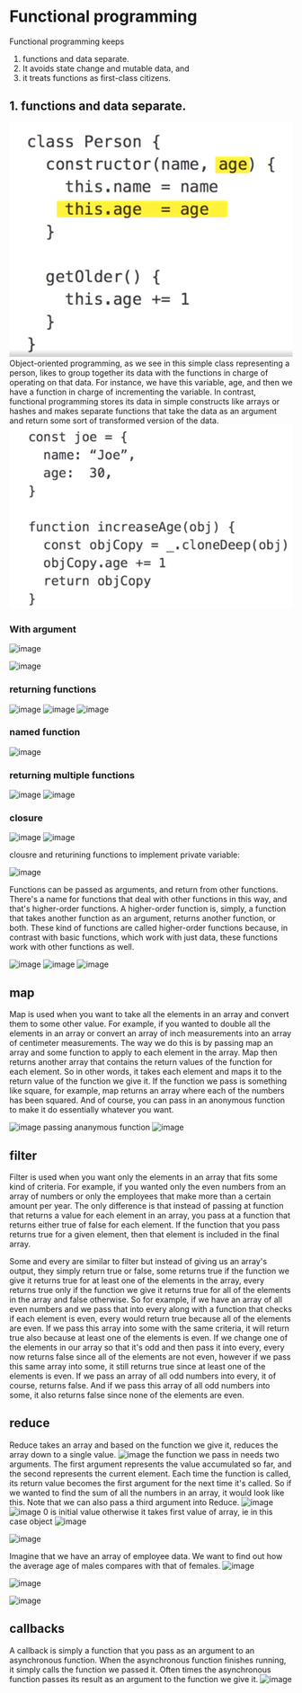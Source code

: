 #  Functional programming

Functional programming keeps 
 1. functions and data separate. 
 2. It avoids state change and mutable data, and 
 3. it treats functions as first-class citizens. 
 
 
 ## 1. functions and data separate. 

![](1.png)
 Object-oriented programming, as we see in this simple class representing a person, likes to group together its data with the functions in charge of operating on that data. For instance, we have this variable, age, and then we have a function in charge of incrementing the variable. In contrast, functional programming stores its data in simple constructs like arrays or hashes and makes separate functions that take the data as an argument and return some sort of transformed version of the data. 
![](2.png)

### With argument

![image](https://user-images.githubusercontent.com/22271897/112957779-7ffbdd80-9161-11eb-855e-43ba0b80d6db.png)

![image](https://user-images.githubusercontent.com/22271897/112957900-a15cc980-9161-11eb-98e6-e197ae8fa976.png)

### returning functions
![image](https://user-images.githubusercontent.com/22271897/112958190-f1d42700-9161-11eb-9ff0-41a7ce5eb2bc.png)
![image](https://user-images.githubusercontent.com/22271897/112958218-f7317180-9161-11eb-9f7c-6fb77bb45c77.png)
![image](https://user-images.githubusercontent.com/22271897/112958299-0d3f3200-9162-11eb-8be3-a7ef0a9334ad.png)
 
 ### named function
 ![image](https://user-images.githubusercontent.com/22271897/112958398-2516b600-9162-11eb-9347-2888bafbea99.png)

### returning multiple functions
![image](https://user-images.githubusercontent.com/22271897/112958481-3d86d080-9162-11eb-8485-55936322ef54.png)
![image](https://user-images.githubusercontent.com/22271897/112958509-45467500-9162-11eb-99e8-fbc374c0af03.png)

### closure

![image](https://user-images.githubusercontent.com/22271897/112958647-69a25180-9162-11eb-8e90-3144452ff95d.png)
![image](https://user-images.githubusercontent.com/22271897/112959396-1aa8ec00-9163-11eb-85ef-5720e27a247a.png)

clousre and returining functions to implement private variable:

![image](https://user-images.githubusercontent.com/22271897/112959924-a3c02300-9163-11eb-947b-b56f67bd3f20.png)

Functions can be passed as arguments, and return from other functions. There's a name for functions that deal with other functions in this way, and that's higher-order functions. A higher-order function is, simply, a function that takes another function as an argument, returns another function, or both. These kind of functions are called higher-order functions because, in contrast with basic functions, which work with just data, these functions work with other functions as well. 
 
![image](https://user-images.githubusercontent.com/22271897/112961228-e59d9900-9164-11eb-9046-bb7689d1d604.png)
![image](https://user-images.githubusercontent.com/22271897/112961494-272e4400-9165-11eb-8dc8-f79fa12e9265.png)
![image](https://user-images.githubusercontent.com/22271897/112961571-3614f680-9165-11eb-8fb1-a04017684be1.png)


## map
 Map is used when you want to take all the elements in an array and convert them to some other value. For example, if you wanted to double all the elements in an array or convert an array of inch measurements into an array of centimeter measurements. The way we do this is by passing map an array and some function to apply to each element in the array. Map then returns another array that contains the return values of the function for each element. So in other words, it takes each element and maps it to the return value of the function we give it. If the function we pass is something like square, for example, map returns an array where each of the numbers has been squared. And of course, you can pass in an anonymous function to make it do essentially whatever you want.
 
![image](https://user-images.githubusercontent.com/22271897/112961965-999f2400-9165-11eb-8ef4-548ba0c0aade.png)
passing ananymous function
![image](https://user-images.githubusercontent.com/22271897/112962094-b9cee300-9165-11eb-931a-cd3d0fa94c8d.png)

## filter

Filter is used when you want only the elements in an array that fits some kind of criteria. For example, if you wanted only the even numbers from an array of numbers or only the employees that make more than a certain amount per year.  The only difference is that instead of passing at function that returns a value for each element in an array, you pass at a function that returns either true of false for each element.  If the function that you pass returns true for a given element, then that element is included in the final array.


 Some and every are similar to filter but instead of giving us an array's output, they simply return true or false, some returns true if the function we give it returns true for at least one of the elements in the array, every returns true only if the function we give it returns true for all of the elements in the array and false otherwise. So for example, if we have an array of all even numbers and we pass that into every along with a function that checks if each element is even, every would return true because all of the elements are even. If we pass this array into some with the same criteria, it will return true also because at least one of the elements is even. If we change one of the elements in our array so that it's odd and then pass it into every, every now returns false since all of the elements are not even, however if we pass this same array into some, it still returns true since at least one of the elements is even. If we pass an array of all odd numbers into every, it of course, returns false. And if we pass this array of all odd numbers into some, it also returns false since none of the elements are even.
 
 
 ## reduce
  Reduce takes an array and based on the function we give it, reduces the array down to a single value. 
  ![image](https://user-images.githubusercontent.com/22271897/112964011-a4f34f00-9167-11eb-878e-15a9fb8437ce.png)
 the function we pass in needs two arguments. The first argument represents the value accumulated so far, and the second represents the current element. Each time the function is called, its return value becomes the first argument for the next time it's called. So if we wanted to find the sum of all the numbers in an array, it would look like this. Note that we can also pass a third argument into Reduce.
 ![image](https://user-images.githubusercontent.com/22271897/112964171-cce2b280-9167-11eb-913e-cccd92877ca4.png)
![image](https://user-images.githubusercontent.com/22271897/112964228-d9ffa180-9167-11eb-8cd8-9bea48c158a7.png)
0 is initial value otherwise it takes first value of array, ie in this case object
![image](https://user-images.githubusercontent.com/22271897/112964473-16cb9880-9168-11eb-9d7a-31ec121bf6aa.png)


![image](https://user-images.githubusercontent.com/22271897/112964629-3a8ede80-9168-11eb-898b-6f7ecb1fa5d0.png)

Imagine that we have an array of employee data. We want to find out how the average age of males compares with that of females. 
![image](https://user-images.githubusercontent.com/22271897/112965184-bee16180-9168-11eb-98f5-2cae6e530ec1.png)

![image](https://user-images.githubusercontent.com/22271897/112965201-c30d7f00-9168-11eb-987d-be4006f9de1c.png)

![image](https://user-images.githubusercontent.com/22271897/112965123-b0934580-9168-11eb-824b-22e17d8bd3c5.png)


## callbacks
 A callback is simply a function that you pass as an argument to an asynchronous function. When the asynchronous function finishes running, it simply calls the function we passed it. Often times the asynchronous function passes its result as an argument to the function we give it.
![image](https://user-images.githubusercontent.com/22271897/112969800-4fba3c00-916d-11eb-8fe4-41c58e79d92e.png)


